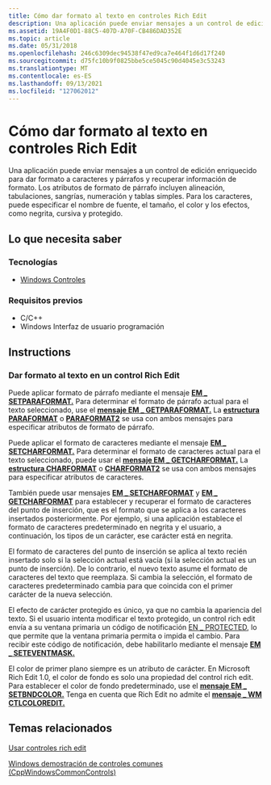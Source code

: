 ```yaml
---
title: Cómo dar formato al texto en controles Rich Edit
description: Una aplicación puede enviar mensajes a un control de edición enriquecido para dar formato a caracteres y párrafos y recuperar información de formato.
ms.assetid: 19A4F0D1-88C5-407D-A70F-CB486DAD352E
ms.topic: article
ms.date: 05/31/2018
ms.openlocfilehash: 246c6309dec94538f47ed9ca7e464f1d6d17f240
ms.sourcegitcommit: d75fc10b9f0825bbe5ce5045c90d4045e3c53243
ms.translationtype: MT
ms.contentlocale: es-ES
ms.lasthandoff: 09/13/2021
ms.locfileid: "127062012"
---
```

# <a name="how-to-format-text-in-rich-edit-controls"></a>Cómo dar formato al texto en controles Rich Edit

Una aplicación puede enviar mensajes a un control de edición enriquecido para dar formato a caracteres y párrafos y recuperar información de formato. Los atributos de formato de párrafo incluyen alineación, tabulaciones, sangrías, numeración y tablas simples. Para los caracteres, puede especificar el nombre de fuente, el tamaño, el color y los efectos, como negrita, cursiva y protegido.

## <a name="what-you-need-to-know"></a>Lo que necesita saber

### <a name="technologies"></a>Tecnologías

-   [Windows Controles](window-controls.md)

### <a name="prerequisites"></a>Requisitos previos

-   C/C++
-   Windows Interfaz de usuario programación

## <a name="instructions"></a>Instructions

### <a name="format-text-in-a-rich-edit-control"></a>Dar formato al texto en un control Rich Edit

Puede aplicar formato de párrafo mediante el mensaje [**EM \_ SETPARAFORMAT.**](em-setparaformat.md) Para determinar el formato de párrafo actual para el texto seleccionado, use el [**mensaje EM \_ GETPARAFORMAT.**](em-getparaformat.md) La [**estructura PARAFORMAT**](/windows/desktop/api/Richedit/ns-richedit-paraformat) o [**PARAFORMAT2**](/windows/desktop/api/Richedit/ns-richedit-paraformat2) se usa con ambos mensajes para especificar atributos de formato de párrafo.

Puede aplicar el formato de caracteres mediante el mensaje [**EM \_ SETCHARFORMAT.**](em-setcharformat.md) Para determinar el formato de caracteres actual para el texto seleccionado, puede usar el [**mensaje EM \_ GETCHARFORMAT.**](em-getcharformat.md) La [**estructura CHARFORMAT**](/windows/win32/api/richedit/ns-richedit-charformata) o [**CHARFORMAT2**](/windows/desktop/api/Richedit/ns-richedit-charformat2a) se usa con ambos mensajes para especificar atributos de caracteres.

También puede usar mensajes [**EM \_ SETCHARFORMAT**](em-setcharformat.md) y [**EM \_ GETCHARFORMAT**](em-getcharformat.md) para establecer y recuperar el formato de caracteres del punto de inserción, que es el formato que se aplica a los caracteres insertados posteriormente. Por ejemplo, si una aplicación establece el formato de caracteres predeterminado en negrita y el usuario, a continuación, los tipos de un carácter, ese carácter está en negrita.

El formato de caracteres del punto de inserción se aplica al texto recién insertado solo si la selección actual está vacía (si la selección actual es un punto de inserción). De lo contrario, el nuevo texto asume el formato de caracteres del texto que reemplaza. Si cambia la selección, el formato de caracteres predeterminado cambia para que coincida con el primer carácter de la nueva selección.

El efecto de carácter protegido es único, ya que no cambia la apariencia del texto. Si el usuario intenta modificar el texto protegido, un control rich edit envía a su ventana primaria un código de notificación [EN \_ PROTECTED,](en-protected.md) lo que permite que la ventana primaria permita o impida el cambio. Para recibir este código de notificación, debe habilitarlo mediante el mensaje [**EM \_ SETEVENTMASK.**](em-seteventmask.md)

El color de primer plano siempre es un atributo de carácter. En Microsoft Rich Edit 1.0, el color de fondo es solo una propiedad del control rich edit. Para establecer el color de fondo predeterminado, use el [**mensaje EM \_ SETBNDCOLOR.**](em-setbkgndcolor.md) Tenga en cuenta que Rich Edit no admite el [**mensaje \_ WM CTLCOLOREDIT.**](wm-ctlcoloredit.md)

## <a name="related-topics"></a>Temas relacionados

<dl> <dt>

[Usar controles rich edit](using-rich-edit-controls.md)
</dt> <dt>

[Windows demostración de controles comunes (CppWindowsCommonControls)](https://github.com/microsoftarchive/msdn-code-gallery-microsoft/tree/master/OneCodeTeam/Windows%20common%20controls%20demo%20(CppWindowsCommonControls)/%5BC++%5D-Windows%20common%20controls%20demo%20(CppWindowsCommonControls)/C++/CppWindowsCommonControls)
</dt> </dl>

 

 




